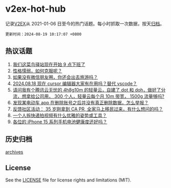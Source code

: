# v2ex-hot-hub

 记录[V2EX](https://www.v2ex.com/)从 2021-01-06 日至今的热门话题。每小时抓取一次数据，按天[归档](archives)。

`更新时间：2024-08-19 10:17:07 +0800`

## 热议话题

1. [我们这菜鸟驿站现在开始 9 点下班了](https://www.v2ex.com/t/1065941)
1. [性格懦弱，如何克服呢？](https://www.v2ex.com/t/1065847)
1. [如果没有微信朋友圈，你还会出去旅游吗？](https://www.v2ex.com/t/1065986)
1. [2024.08.18 现在 cursor 编辑器大家有在用吗？替代 vscode？](https://www.v2ex.com/t/1065842)
1. [请问我有个腾讯云无忧的 4h8g10m 的轻量云，自建了 dot 和 doh，做好了分流，想拿给公司用， 300 个人，轻量云每个月 10m 带宽， 1500g 流量够吗?](https://www.v2ex.com/t/1065851)
1. [发现某电动车 app 在删除账号之后并没有真正删除数据，怎么举报？](https://www.v2ex.com/t/1065916)
1. [反馈社区活动： 35 岁刚拿到 CA PR, 全家马上移民过来，有什么想问的吗？](https://www.v2ex.com/t/1065849)
1. [一个人拆快递拍视频有什么优雅的姿势或工具？](https://www.v2ex.com/t/1065865)
1. [各位的 iPhone 15 系列手机电池健康度还好吗？](https://www.v2ex.com/t/1065949)

## 历史归档

[archives](archives)

## License

See the [LICENSE](LICENSE) file for license rights and limitations (MIT).
